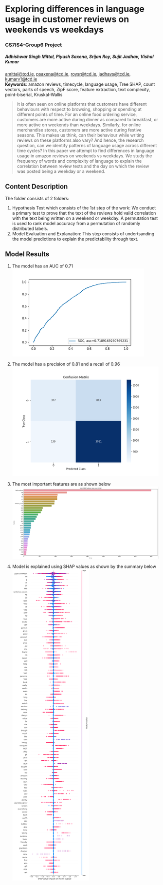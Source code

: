 # Exploring differences in language usage in customer reviews on weekends vs weekdays
### CS7IS4-Group6 Project
##### Adhishwar Singh Mittal, Piyush Saxena, Srijan Roy, Sujit Jadhav, Vishal Kumar
amittal@tcd.ie, psaxena@tcd.ie, roysr@tcd.ie, jadhavs@tcd.ie, kumarv1@tcd.ie    
**Keywords**: amazon reviews, timecycle, language usage, Tree SHAP, count vectors, parts of speech, ZipF score, feature extraction, text complexity, point-biserial, Kruskal-Wallis

>It is often seen on online platforms that customers have different behaviours with respect to browsing, shopping or spending at different points of time. For an online food ordering service, customers are more active during dinner as compared to breakfast, or more active on weekends than weekdays. Similarly, for online merchandise stores, customers are more active during festive seasons. This makes us think, can their behaviour while writing reviews on these platforms also vary? And hence, the research question, can we identify patterns of language usage across different time cycles? In this paper we attempt to find differences in language usage in amazon reviews on weekends vs weekdays. We study the frequency of words and complexity of language to explain the correlation between review texts and the day on which the review was posted being a weekday or a weekend.

## Content Description
The folder consists of 2 folders:
1. Hypothesis Test which consists of the 1st step of the work:
We conduct a primary test to prove that the text of the reviews hold valid correlation with the text being written on a weekend or weekday. A permutation test is used to rank model accuracy from a permutation of randomly distributed labels. 
2. Model Evaluation and Explanation:
This step consists of undertsanding the model predictions to explain the predictability through text.

## Model Results

1. The model has an AUC of 0.71    
![Model ROC](https://github.com/amittal-tcd/TCD-work/blob/master/Text%20Analytics/Step2%20-%20Model%20Improvement%20and%20Feature%20Importances/Results/ROC.png)

2. The model has a precision of 0.81 and a recall of 0.96
![Model Confusion Matrix](https://github.com/amittal-tcd/TCD-work/blob/master/Text%20Analytics/Step2%20-%20Model%20Improvement%20and%20Feature%20Importances/Results/Confusion%20Matrix.png)

3. The most important features are as shown below
![Model Feature Importances](https://github.com/amittal-tcd/TCD-work/blob/master/Text%20Analytics/Step2%20-%20Model%20Improvement%20and%20Feature%20Importances/Results/LGBMImportances.JPG)

4. Model is explained using SHAP values as shown by the summary below
![Model SHAP Values](https://github.com/amittal-tcd/TCD-work/blob/master/Text%20Analytics/Step2%20-%20Model%20Improvement%20and%20Feature%20Importances/Results/Summary%20100%20Features.png)
